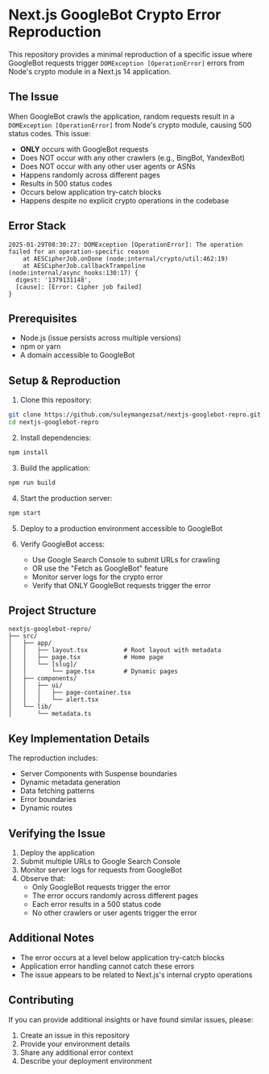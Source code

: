 # Next.js GoogleBot Crypto Error Reproduction

This repository provides a minimal reproduction of a specific issue where GoogleBot requests trigger `DOMException [OperationError]` errors from Node's crypto module in a Next.js 14 application.

## The Issue

When GoogleBot crawls the application, random requests result in a `DOMException [OperationError]` from Node's crypto module, causing 500 status codes. This issue:

- **ONLY** occurs with GoogleBot requests
- Does NOT occur with any other crawlers (e.g., BingBot, YandexBot)
- Does NOT occur with any other user agents or ASNs
- Happens randomly across different pages
- Results in 500 status codes
- Occurs below application try-catch blocks
- Happens despite no explicit crypto operations in the codebase

## Error Stack

```
2025-01-29T08:30:27: DOMException [OperationError]: The operation failed for an operation-specific reason
    at AESCipherJob.onDone (node:internal/crypto/util:462:19)
    at AESCipherJob.callbackTrampoline (node:internal/async_hooks:130:17) {
  digest: '1379131148',
  [cause]: [Error: Cipher job failed]
}
```

## Prerequisites

- Node.js (issue persists across multiple versions)
- npm or yarn
- A domain accessible to GoogleBot

## Setup & Reproduction

1. Clone this repository:
```bash
git clone https://github.com/suleymangezsat/nextjs-googlebot-repro.git
cd nextjs-googlebot-repro
```

2. Install dependencies:
```bash
npm install
```

3. Build the application:
```bash
npm run build
```

4. Start the production server:
```bash
npm start
```

5. Deploy to a production environment accessible to GoogleBot

6. Verify GoogleBot access:
   - Use Google Search Console to submit URLs for crawling
   - OR use the "Fetch as GoogleBot" feature
   - Monitor server logs for the crypto error
   - Verify that ONLY GoogleBot requests trigger the error

## Project Structure

```
nextjs-googlebot-repro/
├── src/
│   ├── app/
│   │   ├── layout.tsx          # Root layout with metadata
│   │   ├── page.tsx            # Home page
│   │   └── [slug]/
│   │       └── page.tsx        # Dynamic pages
│   ├── components/
│   │   ├── ui/
│   │   │   ├── page-container.tsx
│   │   │   └── alert.tsx
│   └── lib/
│       └── metadata.ts
```

## Key Implementation Details

The reproduction includes:
- Server Components with Suspense boundaries
- Dynamic metadata generation
- Data fetching patterns
- Error boundaries
- Dynamic routes

## Verifying the Issue

1. Deploy the application
2. Submit multiple URLs to Google Search Console
3. Monitor server logs for requests from GoogleBot
4. Observe that:
   - Only GoogleBot requests trigger the error
   - The error occurs randomly across different pages
   - Each error results in a 500 status code
   - No other crawlers or user agents trigger the error

## Additional Notes

- The error occurs at a level below application try-catch blocks
- Application error handling cannot catch these errors
- The issue appears to be related to Next.js's internal crypto operations

## Contributing

If you can provide additional insights or have found similar issues, please:
1. Create an issue in this repository
2. Provide your environment details
3. Share any additional error context
4. Describe your deployment environment